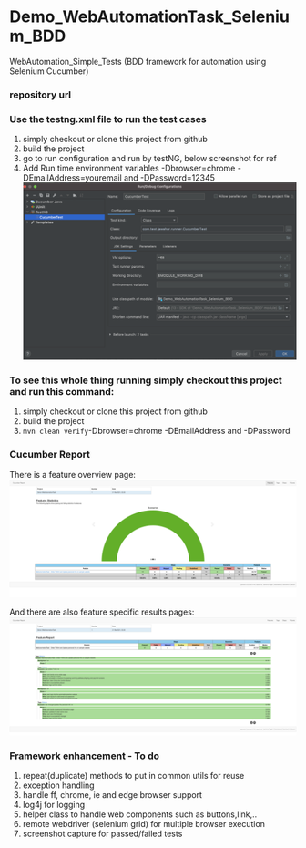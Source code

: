 # Demo_WebAutomationTask_Selenium_BDD
WebAutomation_Simple_Tests (BDD framework for automation using Selenium Cucumber)

### repository url


### Use the testng.xml file to run the test cases
1. simply checkout or clone this project from github
2. build the project
3. go to run configuration and run by testNG, below screenshot for ref
4. Add Run time environment variables -Dbrowser=chrome -DEmailAddress=youremail and -DPassword=12345
![img_2.png](https://github.com/JawaharKanagaraj-AutomationTesting/Demo_WebAutomationTask_Selenium_BDD/blob/master/src/test/resources/resultimage/img1.png)


### To see this whole thing running simply checkout this project and run this command:
1. simply checkout or clone this project from github
2. build the project
3. `mvn clean verify`-Dbrowser=chrome -DEmailAddress and -DPassword

### Cucumber Report

There is a feature overview page:
![feature overview page](https://github.com/JawaharKanagaraj-AutomationTesting/Demo_WebAutomationTask_Selenium_BDD/blob/master/src/test/resources/resultimage/img3.png)

And there are also feature specific results pages:
![feature_detailed_page](https://github.com/JawaharKanagaraj-AutomationTesting/Demo_WebAutomationTask_Selenium_BDD/blob/master/src/test/resources/resultimage/img2.png)


### Framework enhancement - To do
1. repeat(duplicate) methods to put in common utils for reuse
2. exception handling
3. handle ff, chrome, ie and edge browser support
4. log4j for logging
5. helper class to handle web components such as buttons,link,..
6. remote webdriver (selenium grid) for multiple browser execution
7. screenshot capture for passed/failed tests




